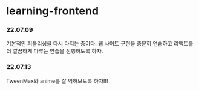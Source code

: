 # learning-frontend

### 22.07.09

기본적인 퍼블리싱을 다시 다지는 중이다.
웹 사이트 구현을 충분히 연습하고 리액트를 더 깔끔하게 다루는 연습을 진행하도록 하자.

### 22.07.13

TweenMax와 anime를 잘 익혀보도록 하자!!!